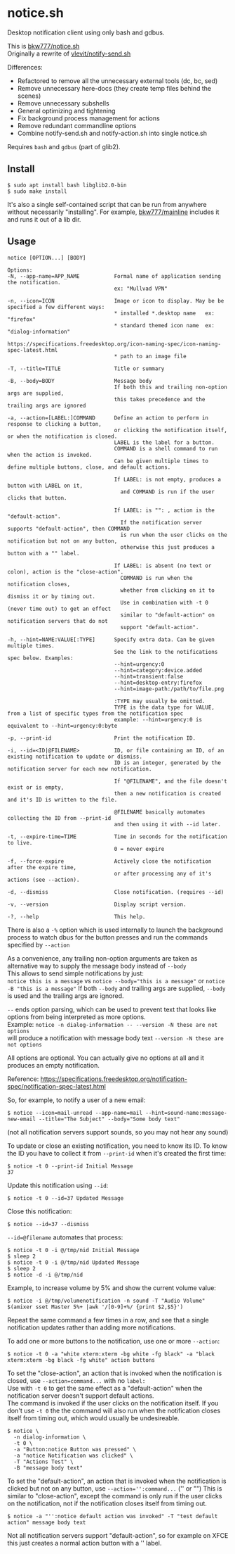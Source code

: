 # notice.sh

Desktop notification client using only bash and gdbus.

This is [bkw777/notice.sh](https://github.com/bkw777/notice.sh)  
Originally a rewrite of [vlevit/notify-send.sh](https://github.com/vlevit/notify-send.sh)

Differences:
* Refactored to remove all the unnecessary external tools (dc, bc, sed)
* Remove unnecessary here-docs (they create temp files behind the scenes)
* Remove unnecessary subshells
* General optimizing and tightening
* Fix background process management for actions
* Remove redundant commandline options
* Combine notify-send.sh and notify-action.sh into single notice.sh

Requires `bash` and `gdbus` (part of glib2).

## Install
```
$ sudo apt install bash libglib2.0-bin
$ sudo make install
```
It's also a single self-contained script that can be run from anywhere without necessarily "installing". For example, [bkw777/mainline](https://github.com/bkw777/mainline) includes it and runs it out of a lib dir.

## Usage
```
notice [OPTION...] [BODY]

Options:
-N, --app-name=APP_NAME           Formal name of application sending the notification.
                                  ex: "Mullvad VPN"

-n, --icon=ICON                   Image or icon to display. May be be specified a few different ways:
                                  * installed *.desktop name   ex: "firefox"
                                  * standard themed icon name  ex: "dialog-information"
                                    https://specifications.freedesktop.org/icon-naming-spec/icon-naming-spec-latest.html
                                  * path to an image file

-T, --title=TITLE                 Title or summary

-B, --body=BODY                   Message body
                                  If both this and trailing non-option args are supplied,
                                  this takes precedence and the trailing args are ignored

-a, --action=[LABEL:]COMMAND      Define an action to perform in response to clicking a button,
                                  or clicking the notification itself, or when the notification is closed.
                                  LABEL is the label for a button.
                                  COMMAND is a shell command to run when the action is invoked.
                                  Can be given multiple times to define multiple buttons, close, and default actions.

                                  If LABEL: is not empty, produces a button with LABEL on it,
                                    and COMMAND is run if the user clicks that button.

                                  If LABEL: is "": , action is the "default-action".
                                    If the notification server supports "default-action", then COMMAND
                                    is run when the user clicks on the notification but not on any button,
                                    otherwise this just produces a button with a "" label.

                                  If LABEL: is absent (no text or colon), action is the "close-action".
                                    COMMAND is run when the notification closes,
                                    whether from clicking on it to dismiss it or by timing out.
                                    Use in combination with -t 0 (never time out) to get an effect
                                    similar to "default-action" on notification servers that do not
                                    support "default-action".

-h, --hint=NAME:VALUE[:TYPE]      Specify extra data. Can be given multiple times.
                                  See the link to the notifications spec below. Examples:
                                  --hint=urgency:0
                                  --hint=category:device.added
                                  --hint=transient:false
                                  --hint=desktop-entry:firefox
                                  --hint=image-path:/path/to/file.png

                                  :TYPE may usually be omitted.
                                  TYPE is the data type for VALUE, from a list of specific types from the notification spec
                                  example: --hint=urgency:0 is equivalent to --hint=urgency:0:byte

-p, --print-id                    Print the notification ID.

-i, --id=<ID|@FILENAME>           ID, or file containing an ID, of an existing notification to update or dismiss.
                                  ID is an integer, generated by the notification server for each new notification.

                                  If "@FILENAME", and the file doesn't exist or is empty,
                                  then a new notification is created and it's ID is written to the file.

                                  @FILENAME basically automates collecting the ID from --print-id
                                  and then using it with --id later.

-t, --expire-time=TIME            Time in seconds for the notification to live.
                                  0 = never expire

-f, --force-expire                Actively close the notification after the expire time,
                                  or after processing any of it's actions (see --action).

-d, --dismiss                     Close notification. (requires --id)

-v, --version                     Display script version.

-?, --help                        This help.
```

There is also a `-%` option which is used internally to launch the background process to watch dbus for the button presses and run the commands specified by `--action`

As a convenience, any trailing non-option arguments are taken as alternative way to supply the message body instead of `--body`  
This allows to send simple notifications by just:  
`notice this is a message` vs `notice --body="this is a message"` or `notice -B "this is a message"`
If both `--body` and trailing args are supplied, `--body` is used and the trailing args are ignored.

`--` ends option parsing, which can be used to prevent text that looks like options from being interpreted as more options.  
Example: `notice -n dialog-information -- --version -N these are not options`  
will produce a notification with message body text `--version -N these are not options`

All options are optional. You can actually give no options at all and it produces an empty notification.

Reference: https://specifications.freedesktop.org/notification-spec/notification-spec-latest.html

So, for example, to notify a user of a new email:
```
$ notice --icon=mail-unread --app-name=mail --hint=sound-name:message-new-email --title="The Subject" --body="Some body text"
```
(not all notification servers support sounds, so you may not hear any sound)

To update or close an existing notification, you need to know its ID.
To know the ID you have to collect it from `--print-id` when it's created the first time:
```
$ notice -t 0 --print-id Initial Message
37
```

Update this notification using `--id`:
```
$ notice -t 0 --id=37 Updated Message
```

Close this notification:
```
$ notice --id=37 --dismiss
```

`--id=@filename` automates that process:
```
$ notice -t 0 -i @/tmp/nid Initial Message
$ sleep 2
$ notice -t 0 -i @/tmp/nid Updated Message
$ sleep 2
$ notice -d -i @/tmp/nid
```

Example, to increase volume by 5% and show the current volume value:
```
$ notice -i @/tmp/volumenotification -n sound -T "Audio Volume" $(amixer sset Master 5%+ |awk '/[0-9]+%/ {print $2,$5}')
```
Repeat the same command a few times in a row, and see that a single notification updates rather than adding more notifications.

To add one or more buttons to the notification, use one or more `--action`:
```
$ notice -t 0 -a "white xterm:xterm -bg white -fg black" -a "black xterm:xterm -bg black -fg white" action buttons
```

To set the "close-action", an action that is invoked when the notification is closed, use `--action=command...` with no `label:`  
Use with `-t 0` to get the same effect as a "default-action" when the notification server doesn't support default actions.  
The command is invoked if the user clicks on the notification itself. If you don't use `-t 0` the the command will also run when the notification closes itself from timing out, which would usually be undesireable.
```
$ notice \
  -n dialog-information \
  -t 0 \
  -a "Button:notice Button was pressed" \
  -a "notice Notification was clicked" \
  -T "Actions Test" \
  -B "message body text"
```

To set the "default-action", an action that is invoked when the notification is clicked but not on any button, use `--action='':command...`  ('' or "")
This is similar to "close-action", except the command is only run if the user clicks on the notification, not if the notification closes itself from timing out.
```
$ notice -a "'':notice default action was invoked" -T "test default action" message body text
```
Not all notification servers support "default-action", so for example on XFCE this just creates a normal action button with a '' label.  
